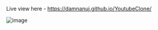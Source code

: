 Live view here - https://damnanuj.github.io/YoutubeClone/

![image](https://github.com/user-attachments/assets/df5a178b-72f6-43d3-b065-747b941c8b1d)


